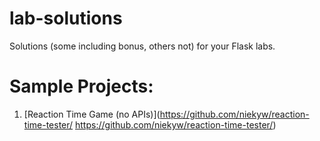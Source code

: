 # lab-solutions
Solutions (some including bonus, others not) for your Flask labs.

# Sample Projects:
1. [Reaction Time Game (no APIs)](https://github.com/niekyw/reaction-time-tester/
https://github.com/niekyw/reaction-time-tester/)
